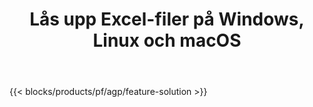 ﻿---
title: Lås upp Excel-filer på Windows, Linux och macOS 
url: /sv/unlock
description: "Gratis app och API:er för att ta bort skydd från XLS-, XLSX- och ODS-filer"
---
{{< blocks/products/pf/agp/feature-solution >}} 

